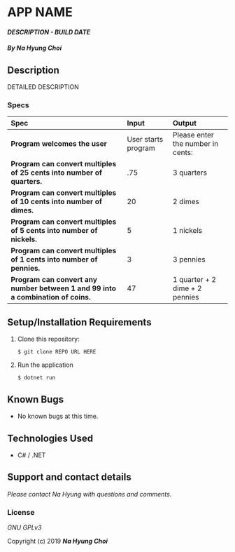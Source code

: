 # APP NAME

#### _DESCRIPTION - BUILD DATE_

#### _By **Na Hyung Choi**_

## Description

DETAILED DESCRIPTION

### Specs
| Spec | Input | Output |
| :-------------     | :------------- | :------------- |
| **Program welcomes the user** | User starts program | Please enter the number in cents:  |
| **Program can convert multiples of 25 cents into number of quarters.** | .75 | 3 quarters |
| **Program can convert multiples of 10 cents into number of dimes.** | 20 | 2 dimes |
| **Program can convert multiples of 5 cents into number of nickels.** | 5 | 1 nickels |
| **Program can convert multiples of 1 cents into number of pennies.** | 3 | 3 pennies |
| **Program can convert any number between 1 and 99 into a combination of coins.** | 47 | 1 quarter + 2 dime + 2 pennies |

## Setup/Installation Requirements

1. Clone this repository:
    ```
    $ git clone REPO URL HERE
    ```
2. Run the application
    ```
    $ dotnet run
    ```

## Known Bugs
* No known bugs at this time.

## Technologies Used
* C# / .NET

## Support and contact details

_Please contact Na Hyung with questions and comments._

### License

*GNU GPLv3*

Copyright (c) 2019 **_Na Hyung Choi_**
